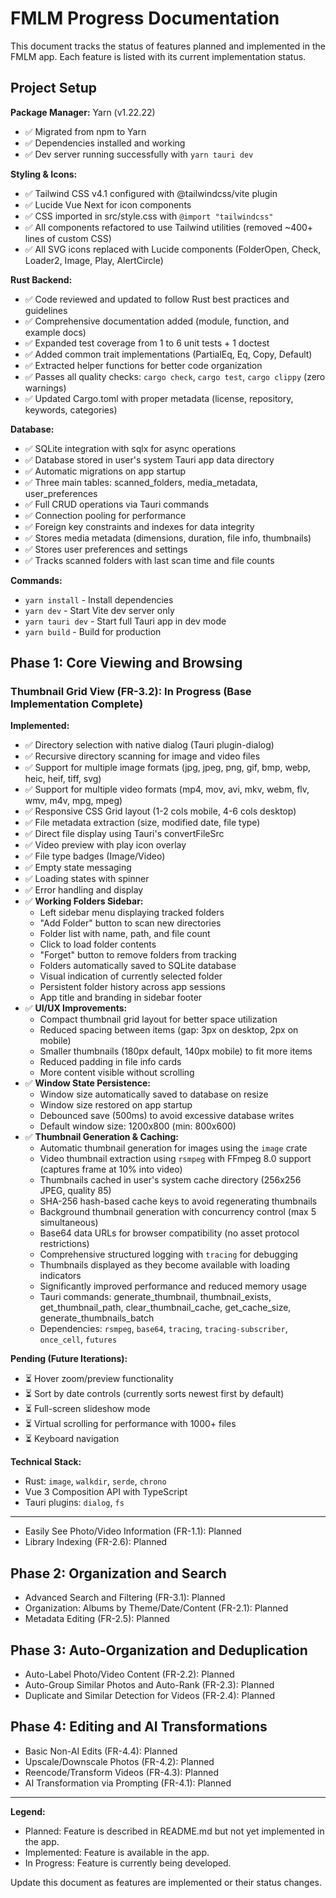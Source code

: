 # FMLM Progress Documentation

This document tracks the status of features planned and implemented in the FMLM app. Each feature is listed with its current implementation status.

## Project Setup

**Package Manager:** Yarn (v1.22.22)
- ✅ Migrated from npm to Yarn
- ✅ Dependencies installed and working
- ✅ Dev server running successfully with `yarn tauri dev`

**Styling & Icons:**
- ✅ Tailwind CSS v4.1 configured with @tailwindcss/vite plugin
- ✅ Lucide Vue Next for icon components
- ✅ CSS imported in src/style.css with `@import "tailwindcss"`
- ✅ All components refactored to use Tailwind utilities (removed ~400+ lines of custom CSS)
- ✅ All SVG icons replaced with Lucide components (FolderOpen, Check, Loader2, Image, Play, AlertCircle)

**Rust Backend:**
- ✅ Code reviewed and updated to follow Rust best practices and guidelines
- ✅ Comprehensive documentation added (module, function, and example docs)
- ✅ Expanded test coverage from 1 to 6 unit tests + 1 doctest
- ✅ Added common trait implementations (PartialEq, Eq, Copy, Default)
- ✅ Extracted helper functions for better code organization
- ✅ Passes all quality checks: `cargo check`, `cargo test`, `cargo clippy` (zero warnings)
- ✅ Updated Cargo.toml with proper metadata (license, repository, keywords, categories)

**Database:**
- ✅ SQLite integration with sqlx for async operations
- ✅ Database stored in user's system Tauri app data directory
- ✅ Automatic migrations on app startup
- ✅ Three main tables: scanned_folders, media_metadata, user_preferences
- ✅ Full CRUD operations via Tauri commands
- ✅ Connection pooling for performance
- ✅ Foreign key constraints and indexes for data integrity
- ✅ Stores media metadata (dimensions, duration, file info, thumbnails)
- ✅ Stores user preferences and settings
- ✅ Tracks scanned folders with last scan time and file counts

**Commands:**
- `yarn install` - Install dependencies
- `yarn dev` - Start Vite dev server only
- `yarn tauri dev` - Start full Tauri app in dev mode
- `yarn build` - Build for production

## Phase 1: Core Viewing and Browsing

### Thumbnail Grid View (FR-3.2): In Progress (Base Implementation Complete)

**Implemented:**
- ✅ Directory selection with native dialog (Tauri plugin-dialog)
- ✅ Recursive directory scanning for image and video files
- ✅ Support for multiple image formats (jpg, jpeg, png, gif, bmp, webp, heic, heif, tiff, svg)
- ✅ Support for multiple video formats (mp4, mov, avi, mkv, webm, flv, wmv, m4v, mpg, mpeg)
- ✅ Responsive CSS Grid layout (1-2 cols mobile, 4-6 cols desktop)
- ✅ File metadata extraction (size, modified date, file type)
- ✅ Direct file display using Tauri's convertFileSrc
- ✅ Video preview with play icon overlay
- ✅ File type badges (Image/Video)
- ✅ Empty state messaging
- ✅ Loading states with spinner
- ✅ Error handling and display
- ✅ **Working Folders Sidebar:**
  - Left sidebar menu displaying tracked folders
  - "Add Folder" button to scan new directories
  - Folder list with name, path, and file count
  - Click to load folder contents
  - "Forget" button to remove folders from tracking
  - Folders automatically saved to SQLite database
  - Visual indication of currently selected folder
  - Persistent folder history across app sessions
  - App title and branding in sidebar footer
- ✅ **UI/UX Improvements:**
  - Compact thumbnail grid layout for better space utilization
  - Reduced spacing between items (gap: 3px on desktop, 2px on mobile)
  - Smaller thumbnails (180px default, 140px mobile) to fit more items
  - Reduced padding in file info cards
  - More content visible without scrolling
- ✅ **Window State Persistence:**
  - Window size automatically saved to database on resize
  - Window size restored on app startup
  - Debounced save (500ms) to avoid excessive database writes
  - Default window size: 1200x800 (min: 800x600)
- ✅ **Thumbnail Generation & Caching:**
  - Automatic thumbnail generation for images using the `image` crate
  - Video thumbnail extraction using `rsmpeg` with FFmpeg 8.0 support (captures frame at 10% into video)
  - Thumbnails cached in user's system cache directory (256x256 JPEG, quality 85)
  - SHA-256 hash-based cache keys to avoid regenerating thumbnails
  - Background thumbnail generation with concurrency control (max 5 simultaneous)
  - Base64 data URLs for browser compatibility (no asset protocol restrictions)
  - Comprehensive structured logging with `tracing` for debugging
  - Thumbnails displayed as they become available with loading indicators
  - Significantly improved performance and reduced memory usage
  - Tauri commands: generate_thumbnail, thumbnail_exists, get_thumbnail_path, clear_thumbnail_cache, get_cache_size, generate_thumbnails_batch
  - Dependencies: `rsmpeg`, `base64`, `tracing`, `tracing-subscriber`, `once_cell`, `futures`

**Pending (Future Iterations):**
- ⏳ Hover zoom/preview functionality
- ⏳ Sort by date controls (currently sorts newest first by default)
- ⏳ Full-screen slideshow mode
- ⏳ Virtual scrolling for performance with 1000+ files
- ⏳ Keyboard navigation

**Technical Stack:**
- Rust: `image`, `walkdir`, `serde`, `chrono`
- Vue 3 Composition API with TypeScript
- Tauri plugins: `dialog`, `fs`

---

- Easily See Photo/Video Information (FR-1.1): Planned
- Library Indexing (FR-2.6): Planned

## Phase 2: Organization and Search

- Advanced Search and Filtering (FR-3.1): Planned
- Organization: Albums by Theme/Date/Content (FR-2.1): Planned
- Metadata Editing (FR-2.5): Planned

## Phase 3: Auto-Organization and Deduplication

- Auto-Label Photo/Video Content (FR-2.2): Planned
- Auto-Group Similar Photos and Auto-Rank (FR-2.3): Planned
- Duplicate and Similar Detection for Videos (FR-2.4): Planned

## Phase 4: Editing and AI Transformations

- Basic Non-AI Edits (FR-4.4): Planned
- Upscale/Downscale Photos (FR-4.2): Planned
- Reencode/Transform Videos (FR-4.3): Planned
- AI Transformation via Prompting (FR-4.1): Planned

---

**Legend:**
- Planned: Feature is described in README.md but not yet implemented in the app.
- Implemented: Feature is available in the app.
- In Progress: Feature is currently being developed.

Update this document as features are implemented or their status changes.
